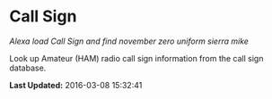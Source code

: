 # Call Sign
*Alexa load Call Sign and find november zero uniform sierra mike*

Look up Amateur (HAM) radio call sign information from the call sign database.

**Last Updated:** 2016-03-08 15:32:41